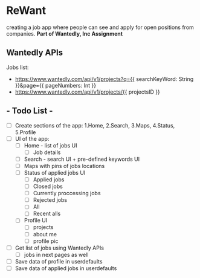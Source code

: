 # ReWant
creating a job app where people can see and apply for open positions from companies. **Part of Wantedly, Inc Assignment** 

## Wantedly APIs
Jobs list:
  - https://www.wantedly.com/api/v1/projects?q={{ searchKeyWord: String }}&page={{ pageNumbers: Int }}
  - https://www.wantedly.com/api/v1/projects/{{ projectsID }}


## - Todo List -
- [ ] Create sections of the app: 1.Home, 2.Search, 3.Maps, 4.Status, 5.Profile
- [ ] UI of the app:
	- [ ] Home - list of jobs UI
		- [ ] Job details
	- [ ] Search - search UI + pre-defined keywords UI
	- [ ] Maps with pins of jobs locations
	- [ ] Status of applied jobs UI
		- [ ] Applied jobs
		- [ ] Closed jobs
		- [ ] Currently proccessing jobs
		- [ ] Rejected jobs
		- [ ] All
		- [ ] Recent alls
	- [ ] Profile UI
		- [ ] projects
		- [ ] about me
		- [ ] profile pic
- [ ] Get list of jobs using Wantedly APIs
	- [ ] jobs in next pages as well
- [ ] Save data of profile in userdefaults
- [ ] Save data of applied jobs in userdefaults
